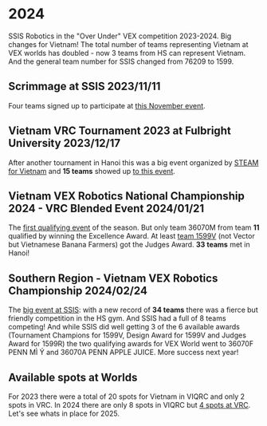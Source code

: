 # 2024

SSIS Robotics in the "Over Under" VEX competition 2023-2024. Big changes for Vietnam! The total number of teams representing Vietnam at VEX worlds has doubled - now 3 teams from HS can represent Vietnam. And the general team number for SSIS changed from 76209 to 1599.

## Scrimmage at SSIS 2023/11/11

Four teams signed up to participate at [this November event](https://www.robotevents.com/robot-competitions/vex-robotics-competition/RE-VRC-23-4368.html#general-info).

## Vietnam VRC Tournament 2023 at Fulbright University 2023/12/17

After another tournament in Hanoi this was a big event organized by [STEAM for Vietnam](https://steamforvietnam.org/) and **15 teams** showed up [to this event](https://www.robotevents.com/robot-competitions/vex-robotics-competition/RE-VRC-23-4188.html). 

## Vietnam VEX Robotics National Championship 2024 - VRC Blended Event 2024/01/21

The [first qualifying event](https://www.robotevents.com/robot-competitions/vex-robotics-competition/RE-VRC-23-4992.html#general-info) of the season. But only team 36070M from team **11** qualified by winning the Excellence Award. At least [team 1599V](https://www.robotevents.com/teams/V5RC/1599V) (not Vector but Vietnamese Banana Farmers) got the Judges Award. **33 teams** met in Hanoi!

## Southern Region - Vietnam VEX Robotics Championship 2024/02/24

The [big event at SSIS](https://www.robotevents.com/robot-competitions/vex-robotics-competition/RE-VRC-23-5194.html#general-info): with a new record of **34 teams** there was a fierce but friendly competition in the HS gym. And SSIS had a full of 8 teams competing! And while SSIS did well getting 3 of the 6 available awards (Tournament Champions for 1599V, Design Award for 1599V and Judges Award for 1599R) the two qualifying awards for VEX World went to 36070F PENN MÌ Ý and 36070A PENN APPLE JUICE. More success next year!

## Available spots at Worlds

For 2023 there were a total of 20 spots for Vietnam in VIQRC and only 2 spots in VRC. In 2024 there are only 8 spots in VIQRC but [4 spots at VRC](https://kb.roboticseducation.org/hc/en-us/articles/5474199602071-Qualifying-Criteria-for-VEX-Robotics-Competition-Events). Let's see whats in place for 2025.
